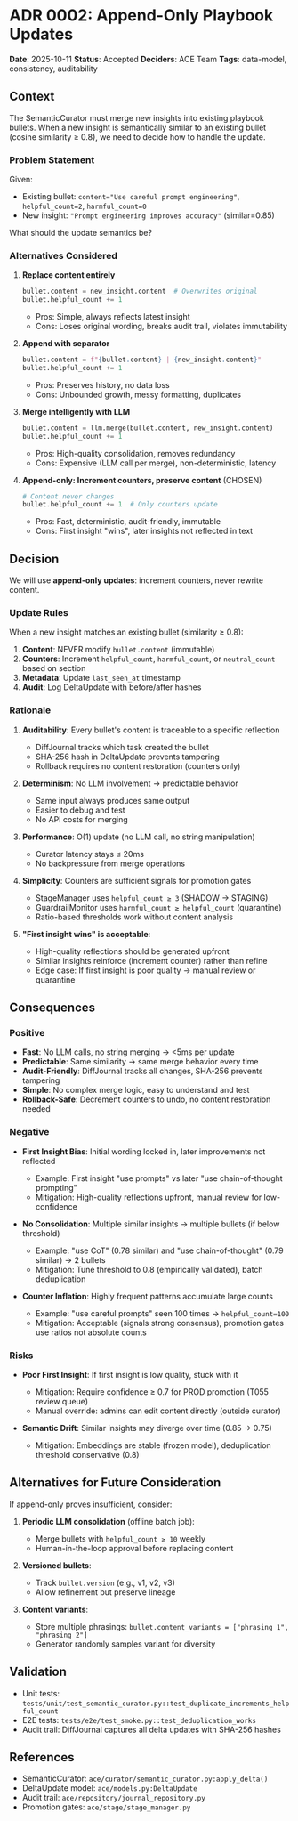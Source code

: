 # ADR 0002: Append-Only Playbook Updates

**Date**: 2025-10-11
**Status**: Accepted
**Deciders**: ACE Team
**Tags**: data-model, consistency, auditability

## Context

The SemanticCurator must merge new insights into existing playbook bullets. When a new insight is semantically similar to an existing bullet (cosine similarity ≥ 0.8), we need to decide how to handle the update.

### Problem Statement

Given:
- Existing bullet: `content="Use careful prompt engineering"`, `helpful_count=2`, `harmful_count=0`
- New insight: `"Prompt engineering improves accuracy"` (similar=0.85)

What should the update semantics be?

### Alternatives Considered

1. **Replace content entirely**
   ```python
   bullet.content = new_insight.content  # Overwrites original
   bullet.helpful_count += 1
   ```
   - Pros: Simple, always reflects latest insight
   - Cons: Loses original wording, breaks audit trail, violates immutability

2. **Append with separator**
   ```python
   bullet.content = f"{bullet.content} | {new_insight.content}"
   bullet.helpful_count += 1
   ```
   - Pros: Preserves history, no data loss
   - Cons: Unbounded growth, messy formatting, duplicates

3. **Merge intelligently with LLM**
   ```python
   bullet.content = llm.merge(bullet.content, new_insight.content)
   bullet.helpful_count += 1
   ```
   - Pros: High-quality consolidation, removes redundancy
   - Cons: Expensive (LLM call per merge), non-deterministic, latency

4. **Append-only: Increment counters, preserve content** (CHOSEN)
   ```python
   # Content never changes
   bullet.helpful_count += 1  # Only counters update
   ```
   - Pros: Fast, deterministic, audit-friendly, immutable
   - Cons: First insight "wins", later insights not reflected in text

## Decision

We will use **append-only updates**: increment counters, never rewrite content.

### Update Rules

When a new insight matches an existing bullet (similarity ≥ 0.8):

1. **Content**: NEVER modify `bullet.content` (immutable)
2. **Counters**: Increment `helpful_count`, `harmful_count`, or `neutral_count` based on section
3. **Metadata**: Update `last_seen_at` timestamp
4. **Audit**: Log DeltaUpdate with before/after hashes

### Rationale

1. **Auditability**: Every bullet's content is traceable to a specific reflection
   - DiffJournal tracks which task created the bullet
   - SHA-256 hash in DeltaUpdate prevents tampering
   - Rollback requires no content restoration (counters only)

2. **Determinism**: No LLM involvement → predictable behavior
   - Same input always produces same output
   - Easier to debug and test
   - No API costs for merging

3. **Performance**: O(1) update (no LLM call, no string manipulation)
   - Curator latency stays ≤ 20ms
   - No backpressure from merge operations

4. **Simplicity**: Counters are sufficient signals for promotion gates
   - StageManager uses `helpful_count ≥ 3` (SHADOW → STAGING)
   - GuardrailMonitor uses `harmful_count ≥ helpful_count` (quarantine)
   - Ratio-based thresholds work without content analysis

5. **"First insight wins" is acceptable**:
   - High-quality reflections should be generated upfront
   - Similar insights reinforce (increment counter) rather than refine
   - Edge case: If first insight is poor quality → manual review or quarantine

## Consequences

### Positive

- **Fast**: No LLM calls, no string merging → <5ms per update
- **Predictable**: Same similarity → same merge behavior every time
- **Audit-Friendly**: DiffJournal tracks all changes, SHA-256 prevents tampering
- **Simple**: No complex merge logic, easy to understand and test
- **Rollback-Safe**: Decrement counters to undo, no content restoration needed

### Negative

- **First Insight Bias**: Initial wording locked in, later improvements not reflected
  - Example: First insight "use prompts" vs later "use chain-of-thought prompting"
  - Mitigation: High-quality reflections upfront, manual review for low-confidence

- **No Consolidation**: Multiple similar insights → multiple bullets (if below threshold)
  - Example: "use CoT" (0.78 similar) and "use chain-of-thought" (0.79 similar) → 2 bullets
  - Mitigation: Tune threshold to 0.8 (empirically validated), batch deduplication

- **Counter Inflation**: Highly frequent patterns accumulate large counts
  - Example: "use careful prompts" seen 100 times → `helpful_count=100`
  - Mitigation: Acceptable (signals strong consensus), promotion gates use ratios not absolute counts

### Risks

- **Poor First Insight**: If first insight is low quality, stuck with it
  - Mitigation: Require confidence ≥ 0.7 for PROD promotion (T055 review queue)
  - Manual override: admins can edit content directly (outside curator)

- **Semantic Drift**: Similar insights may diverge over time (0.85 → 0.75)
  - Mitigation: Embeddings are stable (frozen model), deduplication threshold conservative (0.8)

## Alternatives for Future Consideration

If append-only proves insufficient, consider:

1. **Periodic LLM consolidation** (offline batch job):
   - Merge bullets with `helpful_count ≥ 10` weekly
   - Human-in-the-loop approval before replacing content

2. **Versioned bullets**:
   - Track `bullet.version` (e.g., v1, v2, v3)
   - Allow refinement but preserve lineage

3. **Content variants**:
   - Store multiple phrasings: `bullet.content_variants = ["phrasing 1", "phrasing 2"]`
   - Generator randomly samples variant for diversity

## Validation

- Unit tests: `tests/unit/test_semantic_curator.py::test_duplicate_increments_helpful_count`
- E2E tests: `tests/e2e/test_smoke.py::test_deduplication_works`
- Audit trail: DiffJournal captures all delta updates with SHA-256 hashes

## References

- SemanticCurator: `ace/curator/semantic_curator.py:apply_delta()`
- DeltaUpdate model: `ace/models.py:DeltaUpdate`
- Audit trail: `ace/repository/journal_repository.py`
- Promotion gates: `ace/stage/stage_manager.py`
